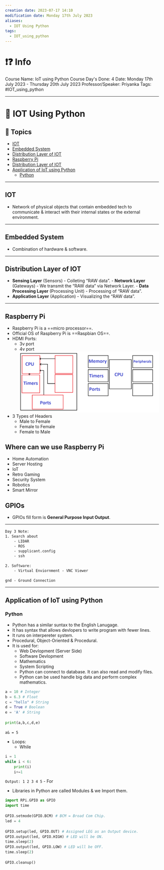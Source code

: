 ```yaml
---
creation date: 2023-07-17 14:10
modification date: Monday 17th July 2023
aliases:
  - IOT Using Python
tags:
  - IOT_using_python
---
```


# ❗❓ Info
Course Name: IoT using Python
Course Day's Done: 4
Date: Monday 17th July 2023 - Thursday 20th July 2023
Professor/Speaker: Priyanka
Tags: #IOT_using_python 

---
# 📑 IOT Using Python

## 📃 Topics
- [IOT](<#IOT>)
- [Embedded System](<#Embedded System>)
- [Distribution Layer of IOT](<#Distribution Layer of IOT>)
- [Raspberry Pi](<#Raspberry Pi>)
- [Distribution Layer of IOT](<#Distribution Layer of IOT>)
- [Application of IoT using Python](<#Application of IoT using Python>)
	- [Python](<#Python>)
---
## IOT
- Network of physical objects that contain embedded tech to communicate & interact with their internal states or the external environment.

---
## Embedded System
- Combination of hardware & software.

---
## Distribution Layer of IOT
- **Sensing Layer** (Sensors) - Colleting “RAW data”.
- **Network Layer** (Gateways) - We transmit the “RAW data” via Network Layer.
- **Data Processing Layer** (Processing Unit) - Processing of “RAW data”.
- **Application Layer** (Application) - Visualizing the “RAW data”.

---
## Raspberry Pi
- Raspberry Pi is a ==micro processor==.
- Official OS of Raspberry Pi is ==Raspbian OS==.
- HDMI Ports:
	- 3v port
	- 4v port
![](Attachment/Training_Prog/Image/1.png)
- 3 Types of Headers
	- Male to Female
	- Female to Female
	- Female to Male

## Where can we use Raspberry Pi
- Home Automation
- Server Hosting
- IoT
- Retro Gaming
- Security System
- Robotics
- Smart Mirror

## GPIOs
- GPIOs fill form is **General Purpose Input Output**.
---
```
Day 3 Note:
1. Search about
	- LIDAR
	- ROS
	- supplicant.config
	- ssh

2. Software:
	- Virtual Enviornment - VNC Viewer

gnd - Ground Connection
```

---
## Application of IoT using Python

### **Python**
- Python has a similar suntax to the English Lanugage.
- It has syntax that allows devlopers to write program with fewer lines.
- It runs on interpereter system.
- Procedural, Object-Oriented & Procedural.
-  It is used for:
	- Web Devlopment (Server Side)
	- Software Devlopment
	- Mathematics
	- System Scripting
	- Python can connect to database. It can also read and modify files.
	- Python can be used handle big data and perform complex mathematics.

```python
a = 10 # Integer
b = 6.3 # Float
c = "hello" # String
d = True # Boolean
e = 'A' # String

print(a,b,c,d,e)
```

`a& = 5`

- Loops:
	- While
```python
i = 1
while i < 6:
	print(i)
	i+=1
```
`Output: 1 2 3 4 5`
	- For 

- Libraries in Python are called Modules & we Import them.
```python
import RPi.GPIO as GPIO
import time

GPIO.setmode(GPIO.BCM) # BCM = Broad Com Chip.
led = 4

GPIO.setup(led, GPIO.OUT) # Assigned LEG as an Output device.
GPIO.output(led, GPIO.HIGH) # LED will be ON.
time.sleep(2)
GPIO.output(led, GPIO.LOW) # LED will be OFF.
time.sleep(2)

GPIO.cleanup()
```

